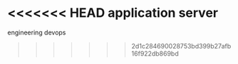 <<<<<<< HEAD
 application server
=======
engineering devops
>>>>>>> 2d1c284690028753bd399b27afb16f922db869bd
